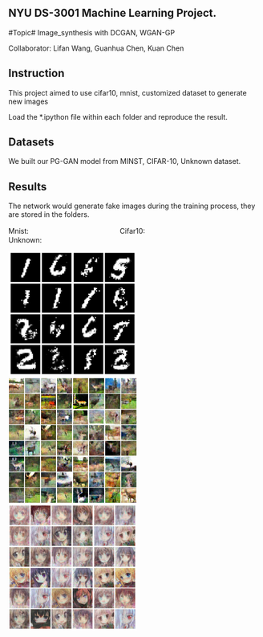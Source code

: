 ## NYU DS-3001 Machine Learning Project.
#Topic# Image_synthesis with DCGAN,  WGAN-GP

Collaborator: Lifan Wang,  Guanhua Chen,  Kuan Chen  

## Instruction
This project aimed to use cifar10, mnist, customized dataset to generate new images
 
Load the *.ipython file within each folder and reproduce the result. 

## Datasets
We built our PG-GAN model from MINST, CIFAR-10, Unknown dataset.   

## Results
The network would generate fake images during the training process, they are stored in the folders.  

Mnist:　　　　　　　　　　　　　Cifar10:　　　　　　　　　　　　　Unknown:

<img src="mnist_dataset/3000.png" width="256px"/><img src="cifar10_dataset/60000.png" width="256px"/><img src="faces_dataset/3500.png" width="256px"/>
